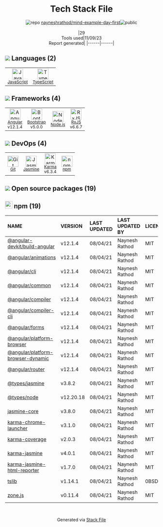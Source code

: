 <!--
--- Readme.md Snippet without images Start ---
## Tech Stack
nayneshrathod/mind-example-day-first is built on the following main stack:
- [Jasmine](http://jasmine.github.io/) – Javascript Testing Framework
- [Node.js](http://nodejs.org/) – Frameworks (Full Stack)
- [Bootstrap](http://getbootstrap.com/) – Front-End Frameworks
- [JavaScript](https://developer.mozilla.org/en-US/docs/Web/JavaScript) – Languages
- [Karma](http://karma-runner.github.io/) – Browser Testing
- [TypeScript](http://www.typescriptlang.org) – Languages
- [RxJS](http://reactivex.io/rxjs/) – Concurrency Frameworks
- [Angular](https://angular.io) – Javascript MVC Frameworks

Full tech stack [here](/techstack.md)
--- Readme.md Snippet without images End ---

--- Readme.md Snippet with images Start ---
## Tech Stack
nayneshrathod/mind-example-day-first is built on the following main stack:
- <img width='25' height='25' src='https://img.stackshare.io/service/831/7c0b595409af531b9cdeb07f8c513e8b.png' alt='Jasmine'/> [Jasmine](http://jasmine.github.io/) – Javascript Testing Framework
- <img width='25' height='25' src='https://img.stackshare.io/service/1011/n1JRsFeB_400x400.png' alt='Node.js'/> [Node.js](http://nodejs.org/) – Frameworks (Full Stack)
- <img width='25' height='25' src='https://img.stackshare.io/service/1101/C9QJ7V3X.png' alt='Bootstrap'/> [Bootstrap](http://getbootstrap.com/) – Front-End Frameworks
- <img width='25' height='25' src='https://img.stackshare.io/service/1209/javascript.jpeg' alt='JavaScript'/> [JavaScript](https://developer.mozilla.org/en-US/docs/Web/JavaScript) – Languages
- <img width='25' height='25' src='https://img.stackshare.io/service/1420/TidYGd6a.png' alt='Karma'/> [Karma](http://karma-runner.github.io/) – Browser Testing
- <img width='25' height='25' src='https://img.stackshare.io/service/1612/bynNY5dJ.jpg' alt='TypeScript'/> [TypeScript](http://www.typescriptlang.org) – Languages
- <img width='25' height='25' src='https://img.stackshare.io/service/1796/984368.png' alt='RxJS'/> [RxJS](http://reactivex.io/rxjs/) – Concurrency Frameworks
- <img width='25' height='25' src='https://img.stackshare.io/service/3745/cb8U-gL6_400x400.jpg' alt='Angular'/> [Angular](https://angular.io) – Javascript MVC Frameworks

Full tech stack [here](/techstack.md)
--- Readme.md Snippet with images End ---
-->
<div align="center">

# Tech Stack File
![](https://img.stackshare.io/repo.svg "repo") [nayneshrathod/mind-example-day-first](https://github.com/nayneshrathod/mind-example-day-first)![](https://img.stackshare.io/public_badge.svg "public")
<br/><br/>
|29<br/>Tools used|11/09/23 <br/>Report generated|
|------|------|
</div>

## <img src='https://img.stackshare.io/languages.svg'/> Languages (2)
<table><tr>
  <td align='center'>
  <img width='36' height='36' src='https://img.stackshare.io/service/1209/javascript.jpeg' alt='JavaScript'>
  <br>
  <sub><a href="https://developer.mozilla.org/en-US/docs/Web/JavaScript">JavaScript</a></sub>
  <br>
  <sub></sub>
</td>

<td align='center'>
  <img width='36' height='36' src='https://img.stackshare.io/service/1612/bynNY5dJ.jpg' alt='TypeScript'>
  <br>
  <sub><a href="http://www.typescriptlang.org">TypeScript</a></sub>
  <br>
  <sub></sub>
</td>

</tr>
</table>

## <img src='https://img.stackshare.io/frameworks.svg'/> Frameworks (4)
<table><tr>
  <td align='center'>
  <img width='36' height='36' src='https://img.stackshare.io/service/3745/cb8U-gL6_400x400.jpg' alt='Angular'>
  <br>
  <sub><a href="https://angular.io">Angular</a></sub>
  <br>
  <sub>v12.1.4</sub>
</td>

<td align='center'>
  <img width='36' height='36' src='https://img.stackshare.io/service/1101/C9QJ7V3X.png' alt='Bootstrap'>
  <br>
  <sub><a href="http://getbootstrap.com/">Bootstrap</a></sub>
  <br>
  <sub>v5.0.0</sub>
</td>

<td align='center'>
  <img width='36' height='36' src='https://img.stackshare.io/service/1011/n1JRsFeB_400x400.png' alt='Node.js'>
  <br>
  <sub><a href="http://nodejs.org/">Node.js</a></sub>
  <br>
  <sub></sub>
</td>

<td align='center'>
  <img width='36' height='36' src='https://img.stackshare.io/service/1796/984368.png' alt='RxJS'>
  <br>
  <sub><a href="http://reactivex.io/rxjs/">RxJS</a></sub>
  <br>
  <sub>v6.6.7</sub>
</td>

</tr>
</table>

## <img src='https://img.stackshare.io/devops.svg'/> DevOps (4)
<table><tr>
  <td align='center'>
  <img width='36' height='36' src='https://img.stackshare.io/service/1046/git.png' alt='Git'>
  <br>
  <sub><a href="http://git-scm.com/">Git</a></sub>
  <br>
  <sub></sub>
</td>

<td align='center'>
  <img width='36' height='36' src='https://img.stackshare.io/service/831/7c0b595409af531b9cdeb07f8c513e8b.png' alt='Jasmine'>
  <br>
  <sub><a href="http://jasmine.github.io/">Jasmine</a></sub>
  <br>
  <sub></sub>
</td>

<td align='center'>
  <img width='36' height='36' src='https://img.stackshare.io/service/1420/TidYGd6a.png' alt='Karma'>
  <br>
  <sub><a href="http://karma-runner.github.io/">Karma</a></sub>
  <br>
  <sub>v6.3.4</sub>
</td>

<td align='center'>
  <img width='36' height='36' src='https://img.stackshare.io/service/1120/lejvzrnlpb308aftn31u.png' alt='npm'>
  <br>
  <sub><a href="https://www.npmjs.com/">npm</a></sub>
  <br>
  <sub></sub>
</td>

</tr>
</table>


## <img src='https://img.stackshare.io/group.svg' /> Open source packages (19)</h2>

## <img width='24' height='24' src='https://img.stackshare.io/service/1120/lejvzrnlpb308aftn31u.png'/> npm (19)

|NAME|VERSION|LAST UPDATED|LAST UPDATED BY|LICENSE|VULNERABILITIES|
|:------|:------|:------|:------|:------|:------|
|[@angular-devkit/build-angular](https://www.npmjs.com/@angular-devkit/build-angular)|v12.1.4|08/04/21|Naynesh Rathod |MIT|N/A|
|[@angular/animations](https://www.npmjs.com/@angular/animations)|v12.1.4|08/04/21|Naynesh Rathod |MIT|N/A|
|[@angular/cli](https://www.npmjs.com/@angular/cli)|v12.1.4|08/04/21|Naynesh Rathod |MIT|N/A|
|[@angular/common](https://www.npmjs.com/@angular/common)|v12.1.4|08/04/21|Naynesh Rathod |MIT|N/A|
|[@angular/compiler](https://www.npmjs.com/@angular/compiler)|v12.1.4|08/04/21|Naynesh Rathod |MIT|N/A|
|[@angular/compiler-cli](https://www.npmjs.com/@angular/compiler-cli)|v12.1.4|08/04/21|Naynesh Rathod |MIT|N/A|
|[@angular/forms](https://www.npmjs.com/@angular/forms)|v12.1.4|08/04/21|Naynesh Rathod |MIT|N/A|
|[@angular/platform-browser](https://www.npmjs.com/@angular/platform-browser)|v12.1.4|08/04/21|Naynesh Rathod |MIT|N/A|
|[@angular/platform-browser-dynamic](https://www.npmjs.com/@angular/platform-browser-dynamic)|v12.1.4|08/04/21|Naynesh Rathod |MIT|N/A|
|[@angular/router](https://www.npmjs.com/@angular/router)|v12.1.4|08/04/21|Naynesh Rathod |MIT|N/A|
|[@types/jasmine](https://www.npmjs.com/@types/jasmine)|v3.8.2|08/04/21|Naynesh Rathod |MIT|N/A|
|[@types/node](https://www.npmjs.com/@types/node)|v12.20.18|08/04/21|Naynesh Rathod |MIT|N/A|
|[jasmine-core](https://www.npmjs.com/jasmine-core)|v3.8.0|08/04/21|Naynesh Rathod |MIT|N/A|
|[karma-chrome-launcher](https://www.npmjs.com/karma-chrome-launcher)|v3.1.0|08/04/21|Naynesh Rathod |MIT|N/A|
|[karma-coverage](https://www.npmjs.com/karma-coverage)|v2.0.3|08/04/21|Naynesh Rathod |MIT|N/A|
|[karma-jasmine](https://www.npmjs.com/karma-jasmine)|v4.0.1|08/04/21|Naynesh Rathod |MIT|N/A|
|[karma-jasmine-html-reporter](https://www.npmjs.com/karma-jasmine-html-reporter)|v1.7.0|08/04/21|Naynesh Rathod |MIT|N/A|
|[tslib](https://www.npmjs.com/tslib)|v1.14.1|08/04/21|Naynesh Rathod |0BSD|N/A|
|[zone.js](https://www.npmjs.com/zone.js)|v0.11.4|08/04/21|Naynesh Rathod |MIT|N/A|

<br/>
<div align='center'>

Generated via [Stack File](https://github.com/apps/stack-file)

